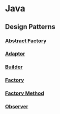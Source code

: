# Java

## Design Patterns

### [Abstract Factory](https://github.com/hks1/java-tutorial/blob/main/src/main/java/com/hks/design/patterns/abstractfactory/abstract-factory-pattern.md#abstract-factory)

### [Adaptor](https://github.com/hks1/java-tutorial/blob/main/src/main/java/com/hks/design/patterns/adapter/adapter-pattern.md#adapter-pattern)

### [Builder](https://github.com/hks1/java-tutorial/blob/main/src/main/java/com/hks/design/patterns/builder/builder-pattern.md#builder)

### [Factory](https://github.com/hks1/java-tutorial/blob/main/src/main/java/com/hks/design/patterns/factory/factory-pattern.md#factory-)

### [Factory Method](https://github.com/hks1/java-tutorial/blob/main/src/main/java/com/hks/design/patterns/factorymethod/factory-method-pattern.md#factory-method-)

### [Observer](https://github.com/hks1/java-tutorial/blob/main/src/main/java/com/hks/design/patterns/observer/observer-pattern.md#observer-pattern)
